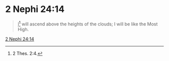 # 2 Nephi 24:14

> <u>I</u>[^a] will ascend above the heights of the clouds; I will be like the Most High.

[2 Nephi 24:14](https://www.churchofjesuschrist.org/study/scriptures/bofm/2-ne/24?lang=eng&id=p14#p14)


[^a]: 2 Thes. 2:4.
